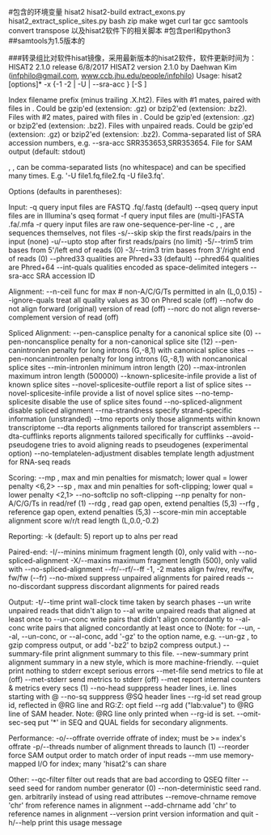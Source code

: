 #包含的环境变量
hisat2 hisat2-build extract_exons.py hisat2_extract_splice_sites.py bash zip make wget curl tar gcc samtools convert transpose
以及hisat2软件下的相关脚本
#包含perl和python3
##samtools为1.5版本的

###转录组比对软件hisat镜像，采用最新版本的hisat2软件，软件更新时间为：HISAT2 2.1.0 release 6/8/2017
HISAT2 version 2.1.0 by Daehwan Kim (infphilo@gmail.com, www.ccb.jhu.edu/people/infphilo)
Usage: 
  hisat2 [options]* -x <ht2-idx> {-1 <m1> -2 <m2> | -U <r> | --sra-acc <SRA accession number>} [-S <sam>]

  <ht2-idx>  Index filename prefix (minus trailing .X.ht2).
  <m1>       Files with #1 mates, paired with files in <m2>.
             Could be gzip'ed (extension: .gz) or bzip2'ed (extension: .bz2).
  <m2>       Files with #2 mates, paired with files in <m1>.
             Could be gzip'ed (extension: .gz) or bzip2'ed (extension: .bz2).
  <r>        Files with unpaired reads.
             Could be gzip'ed (extension: .gz) or bzip2'ed (extension: .bz2).
  <SRA accession number>        Comma-separated list of SRA accession numbers, e.g. --sra-acc SRR353653,SRR353654.
  <sam>      File for SAM output (default: stdout)

  <m1>, <m2>, <r> can be comma-separated lists (no whitespace) and can be
  specified many times.  E.g. '-U file1.fq,file2.fq -U file3.fq'.

Options (defaults in parentheses):

 Input:
  -q                 query input files are FASTQ .fq/.fastq (default)
  --qseq             query input files are in Illumina's qseq format
  -f                 query input files are (multi-)FASTA .fa/.mfa
  -r                 query input files are raw one-sequence-per-line
  -c                 <m1>, <m2>, <r> are sequences themselves, not files
  -s/--skip <int>    skip the first <int> reads/pairs in the input (none)
  -u/--upto <int>    stop after first <int> reads/pairs (no limit)
  -5/--trim5 <int>   trim <int> bases from 5'/left end of reads (0)
  -3/--trim3 <int>   trim <int> bases from 3'/right end of reads (0)
  --phred33          qualities are Phred+33 (default)
  --phred64          qualities are Phred+64
  --int-quals        qualities encoded as space-delimited integers
  --sra-acc          SRA accession ID

 Alignment:
  --n-ceil <func>    func for max # non-A/C/G/Ts permitted in aln (L,0,0.15)
  --ignore-quals     treat all quality values as 30 on Phred scale (off)
  --nofw             do not align forward (original) version of read (off)
  --norc             do not align reverse-complement version of read (off)

 Spliced Alignment:
  --pen-cansplice <int>              penalty for a canonical splice site (0)
  --pen-noncansplice <int>           penalty for a non-canonical splice site (12)
  --pen-canintronlen <func>          penalty for long introns (G,-8,1) with canonical splice sites
  --pen-noncanintronlen <func>       penalty for long introns (G,-8,1) with noncanonical splice sites
  --min-intronlen <int>              minimum intron length (20)
  --max-intronlen <int>              maximum intron length (500000)
  --known-splicesite-infile <path>   provide a list of known splice sites
  --novel-splicesite-outfile <path>  report a list of splice sites
  --novel-splicesite-infile <path>   provide a list of novel splice sites
  --no-temp-splicesite               disable the use of splice sites found
  --no-spliced-alignment             disable spliced alignment
  --rna-strandness <string>          specify strand-specific information (unstranded)
  --tmo                              reports only those alignments within known transcriptome
  --dta                              reports alignments tailored for transcript assemblers
  --dta-cufflinks                    reports alignments tailored specifically for cufflinks
  --avoid-pseudogene                 tries to avoid aligning reads to pseudogenes (experimental option) 
  --no-templatelen-adjustment        disables template length adjustment for RNA-seq reads

 Scoring:
  --mp <int>,<int>   max and min penalties for mismatch; lower qual = lower penalty <6,2>
  --sp <int>,<int>   max and min penalties for soft-clipping; lower qual = lower penalty <2,1>
  --no-softclip      no soft-clipping
  --np <int>         penalty for non-A/C/G/Ts in read/ref (1)
  --rdg <int>,<int>  read gap open, extend penalties (5,3)
  --rfg <int>,<int>  reference gap open, extend penalties (5,3)
  --score-min <func> min acceptable alignment score w/r/t read length
                     (L,0.0,-0.2)

 Reporting:
  -k <int> (default: 5) report up to <int> alns per read

 Paired-end:
  -I/--minins <int>  minimum fragment length (0), only valid with --no-spliced-alignment
  -X/--maxins <int>  maximum fragment length (500), only valid with --no-spliced-alignment
  --fr/--rf/--ff     -1, -2 mates align fw/rev, rev/fw, fw/fw (--fr)
  --no-mixed         suppress unpaired alignments for paired reads
  --no-discordant    suppress discordant alignments for paired reads

 Output:
  -t/--time          print wall-clock time taken by search phases
  --un <path>           write unpaired reads that didn't align to <path>
  --al <path>           write unpaired reads that aligned at least once to <path>
  --un-conc <path>      write pairs that didn't align concordantly to <path>
  --al-conc <path>      write pairs that aligned concordantly at least once to <path>
  (Note: for --un, --al, --un-conc, or --al-conc, add '-gz' to the option name, e.g.
  --un-gz <path>, to gzip compress output, or add '-bz2' to bzip2 compress output.)
  --summary-file     print alignment summary to this file.
  --new-summary      print alignment summary in a new style, which is more machine-friendly.
  --quiet            print nothing to stderr except serious errors
  --met-file <path>  send metrics to file at <path> (off)
  --met-stderr       send metrics to stderr (off)
  --met <int>        report internal counters & metrics every <int> secs (1)
  --no-head          supppress header lines, i.e. lines starting with @
  --no-sq            supppress @SQ header lines
  --rg-id <text>     set read group id, reflected in @RG line and RG:Z: opt field
  --rg <text>        add <text> ("lab:value") to @RG line of SAM header.
                     Note: @RG line only printed when --rg-id is set.
  --omit-sec-seq     put '*' in SEQ and QUAL fields for secondary alignments.

 Performance:
  -o/--offrate <int> override offrate of index; must be >= index's offrate
  -p/--threads <int> number of alignment threads to launch (1)
  --reorder          force SAM output order to match order of input reads
  --mm               use memory-mapped I/O for index; many 'hisat2's can share

 Other:
  --qc-filter        filter out reads that are bad according to QSEQ filter
  --seed <int>       seed for random number generator (0)
  --non-deterministic seed rand. gen. arbitrarily instead of using read attributes
  --remove-chrname   remove 'chr' from reference names in alignment
  --add-chrname      add 'chr' to reference names in alignment 
  --version          print version information and quit
  -h/--help          print this usage message

